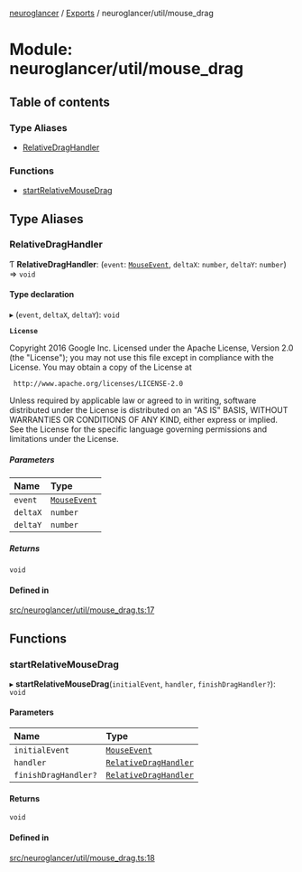 [neuroglancer](../README.md) / [Exports](../modules.md) / neuroglancer/util/mouse\_drag

# Module: neuroglancer/util/mouse\_drag

## Table of contents

### Type Aliases

- [RelativeDragHandler](neuroglancer_util_mouse_drag.md#relativedraghandler)

### Functions

- [startRelativeMouseDrag](neuroglancer_util_mouse_drag.md#startrelativemousedrag)

## Type Aliases

### RelativeDragHandler

Ƭ **RelativeDragHandler**: (`event`: [`MouseEvent`](main_module._internal_.md#mouseevent), `deltaX`: `number`, `deltaY`: `number`) => `void`

#### Type declaration

▸ (`event`, `deltaX`, `deltaY`): `void`

**`License`**

Copyright 2016 Google Inc.
Licensed under the Apache License, Version 2.0 (the "License");
you may not use this file except in compliance with the License.
You may obtain a copy of the License at

     http://www.apache.org/licenses/LICENSE-2.0

Unless required by applicable law or agreed to in writing, software
distributed under the License is distributed on an "AS IS" BASIS,
WITHOUT WARRANTIES OR CONDITIONS OF ANY KIND, either express or implied.
See the License for the specific language governing permissions and
limitations under the License.

##### Parameters

| Name | Type |
| :------ | :------ |
| `event` | [`MouseEvent`](main_module._internal_.md#mouseevent) |
| `deltaX` | `number` |
| `deltaY` | `number` |

##### Returns

`void`

#### Defined in

[src/neuroglancer/util/mouse_drag.ts:17](https://github.com/ActiveBrainAtlas2/neuroglancer/blob/91617476/src/neuroglancer/util/mouse_drag.ts#L17)

## Functions

### startRelativeMouseDrag

▸ **startRelativeMouseDrag**(`initialEvent`, `handler`, `finishDragHandler?`): `void`

#### Parameters

| Name | Type |
| :------ | :------ |
| `initialEvent` | [`MouseEvent`](main_module._internal_.md#mouseevent) |
| `handler` | [`RelativeDragHandler`](neuroglancer_util_mouse_drag.md#relativedraghandler) |
| `finishDragHandler?` | [`RelativeDragHandler`](neuroglancer_util_mouse_drag.md#relativedraghandler) |

#### Returns

`void`

#### Defined in

[src/neuroglancer/util/mouse_drag.ts:18](https://github.com/ActiveBrainAtlas2/neuroglancer/blob/91617476/src/neuroglancer/util/mouse_drag.ts#L18)
